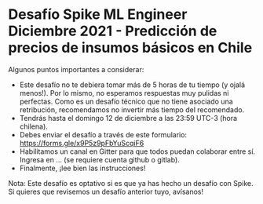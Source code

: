 # Desafío Spike ML Engineer Diciembre 2021 - Predicción de precios de insumos básicos en Chile

Algunos puntos importantes a considerar:

* Este desafío no te debiera tomar más de 5 horas de tu tiempo (y ojalá menos!). Por lo mismo, no esperamos respuestas muy pulidas ni perfectas. Como es un desafío técnico que no tiene asociado una retribución, recomendamos no invertir más tiempo del recomendado.
* Tendrás hasta el domingo 12 de diciembre a las 23:59 UTC-3 (hora chilena).
* Debes enviar el desafío a través de este formulario: https://forms.gle/x9P5z9pFbYuScqiF6
* Habilitamos un canal en Gitter para que todos puedan colaborar entre sí. Ingresa en ... (se requiere cuenta github o gitlab).
* Finalmente, ¡lee bien las instrucciones!

Nota: Este desafío es optativo si es que ya has hecho un desafío con Spike. Si quieres que revisemos un desafío anterior tuyo, avísanos!
